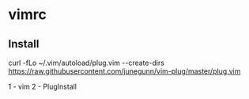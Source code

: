 # vimrc

## Install 
curl -fLo ~/.vim/autoload/plug.vim --create-dirs \
    https://raw.githubusercontent.com/junegunn/vim-plug/master/plug.vim

1 - vim
2 - PlugInstall
